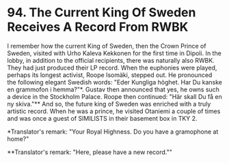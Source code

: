 


    
# 94. The Current King Of Sweden Receives A Record From RWBK

I remember how the current King of Sweden, then the Crown Prince of Sweden, visited with Urho Kaleva Kekkonen for the first time in Dipoli. In the lobby, in addition to the official recipients, there was naturally also RWBK. They had just produced their LP record. When the euphonies were played, perhaps its longest activist, Roope Isomäki, stepped out. He pronounced the following elegant Swedish words: "Eder Kungliga höghet. Har Du kanske en grammofon i hemma?"\*. Gustav then announced that yes, he owns such a device in the Stockholm Palace. Roope then continued: "Här skall Du få en ny skiva."\*\* And so, the future king of Sweden was enriched with a truly artistic record. When he was a prince, he visited Otaniemi a couple of times and was once a guest of SIMILISTS in their basement box in TKY 2.

\*Translator's remark: "Your Royal Highness. Do you have a gramophone at home?"

\*\*Translator's remark: "Here, please have a new record.""
